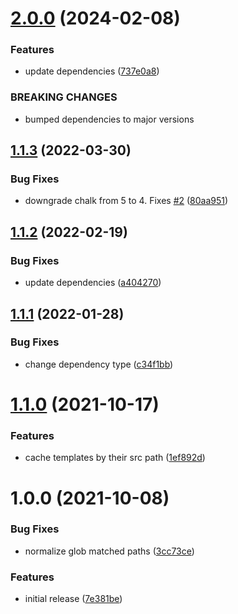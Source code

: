 # [2.0.0](https://github.com/recursive-beast/laravel-mix-manifest-paths/compare/v1.1.3...v2.0.0) (2024-02-08)


### Features

* update dependencies ([737e0a8](https://github.com/recursive-beast/laravel-mix-manifest-paths/commit/737e0a88c11a3b5f62c2bdd6b7875626c39ed631))


### BREAKING CHANGES

* bumped dependencies to major versions

## [1.1.3](https://github.com/recursive-beast/laravel-mix-manifest-paths/compare/v1.1.2...v1.1.3) (2022-03-30)


### Bug Fixes

* downgrade chalk from 5 to 4. Fixes [#2](https://github.com/recursive-beast/laravel-mix-manifest-paths/issues/2) ([80aa951](https://github.com/recursive-beast/laravel-mix-manifest-paths/commit/80aa951e588cf09b40f746066587dd478b95d849))

## [1.1.2](https://github.com/recursive-beast/laravel-mix-manifest-paths/compare/v1.1.1...v1.1.2) (2022-02-19)


### Bug Fixes

* update dependencies ([a404270](https://github.com/recursive-beast/laravel-mix-manifest-paths/commit/a4042708a9c0c16b70a0925b3e6871e2525db9d6))

## [1.1.1](https://github.com/recursive-beast/laravel-mix-manifest-paths/compare/v1.1.0...v1.1.1) (2022-01-28)


### Bug Fixes

* change dependency type ([c34f1bb](https://github.com/recursive-beast/laravel-mix-manifest-paths/commit/c34f1bbff86f54ebff3af038b43c049c15b2a055))

# [1.1.0](https://github.com/recursive-beast/laravel-mix-manifest-paths/compare/v1.0.0...v1.1.0) (2021-10-17)


### Features

* cache templates by their src path ([1ef892d](https://github.com/recursive-beast/laravel-mix-manifest-paths/commit/1ef892dec9e2edc07e3df67c54ec730153ced3f4))

# 1.0.0 (2021-10-08)


### Bug Fixes

* normalize glob matched paths ([3cc73ce](https://github.com/recursive-beast/laravel-mix-manifest-paths/commit/3cc73ce0ef0e54c92db4069d29dda07bc97a7ecf))


### Features

* initial release ([7e381be](https://github.com/recursive-beast/laravel-mix-manifest-paths/commit/7e381be7f81d566f8c222a81f0bc3d882a5a0f67))

